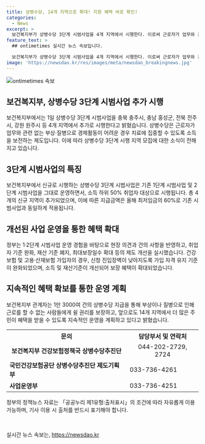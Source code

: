 ```yaml
---
title: 상병수당, 14개 지역으로 확대! 지원 혜택 바로 확인!
categories:
  - News
excerpt: >
  보건복지부가 상병수당 3단계 시범사업을 4개 지역에서 시행한다. 이로써 근로자가 업무와 관련 없는 부상이나 질병으로 인해 소득이 끊기는 것을 방지하고 치료에 집중할 수 있도록 돕는다. 신규 4개 지역의 소득 하위 50% 취업자를 대상으로 시행되며, 최저임금의 60%로 기존 시범사업과 동일한 지급금액을 유지한다. 또한, 기준 완화와 보장 혜택 확대 등을 통해 더 많은 근로자가 혜택을 받을 수 있도록 추진된다. 해당 사업은 정부의 노력에 의해 더 많은 주민들이 혜택을 받을 수 있도록 차질 없이 운영될 예정이다. (문의 : 보건복지부 건강보험정책국 상병수당추진단, 국민건강보험공단 상병수당추진단)
feature_text: >
  ## ontimetimes 실시간 뉴스 속보입니다.

  보건복지부가 상병수당 3단계 시범사업을 4개 지역에서 시행한다. 이로써 근로자가 업무와 관련 없는 부상이나 질병으로 인해 소득이 끊기는 것을 방지하고 치료에 집중할 수 있도록 돕는다. 신규 4개 지역의 소득 하위 50% 취업자를 대상으로 시행되며, 최저임금의 60%로 기존 시범사업과 동일한 지급금액을 유지한다. 또한, 기준 완화와 보장 혜택 확대 등을 통해 더 많은 근로자가 혜택을 받을 수 있도록 추진된다. 해당 사업은 정부의 노력에 의해 더 많은 주민들이 혜택을 받을 수 있도록 차질 없이 운영될 예정이다. (문의 : 보건복지부 건강보험정책국 상병수당추진단, 국민건강보험공단 상병수당추진단)
image: 'https://newsdao.kr/res/images/meta/newsdao_breakingnews.jpg'
---
```


<p><img src="https://newsdao.kr/res/images/meta/newsdao_breakingnews.jpg" alt="ontimetimes 속보" /></p>

<h2 data-ke-size="size26">보건복지부, 상병수당 3단계 시범사업 추가 시행</h2>

<p data-ke-size="size16">보건복지부에서는 1일 상병수당 3단계 시범사업을 충북 충주시, 충남 홍성군, 전북 전주시, 강원 원주시 등 4개 지역에서 추가로 시행한다고 밝혔습니다. 상병수당은 근로자가 업무와 관련 없는 부상·질병으로 경제활동이 어려운 경우 치료에 집중할 수 있도록 소득을 보전하는 제도입니다. 이에 따라 상병수당 3단계 시행 지역 모집에 대한 소식이 전해지고 있습니다.</p>

<h2 data-ke-size="size24">3단계 시범사업의 특징</h2>

<p data-ke-size="size16">보건복지부에서 신규로 시행하는 상병수당 3단계 시범사업은 기존 1단계 시범사업 및 2단계 시범사업을 그대로 운영하면서, 소득 하위 50% 취업자 대상으로 시행됩니다. 총 4개의 신규 지역이 추가되었으며, 이에 따른 지급금액은 올해 최저임금의 60%로 기존 시범사업과 동일하게 적용됩니다.</p>

<h2 data-ke-size="size24">개선된 사업 운영을 통한 혜택 확대</h2>

<p data-ke-size="size16">정부는 1·2단계 시범사업 운영 경험을 바탕으로 현장 의견과 건의 사항을 반영하고, 취업자 기준 완화, 재산 기준 폐지, 최대보장일수 확대 등의 제도 개선을 실시했습니다. 건강보험 및 고용·산재보험 가입자의 경우, 신청 진입장벽이 낮아지도록 가입 자격 유지 기준이 완화되었으며, 소득 및 재산기준이 개선되어 보장 혜택이 확대되었습니다.</p>

<h2 data-ke-size="size24">지속적인 혜택 확보를 통한 운영 계획</h2>

<p data-ke-size="size16">보건복지부 관계자는 1만 3000여 건의 상병수당 지급을 통해 부상이나 질병으로 인해 근로를 할 수 없는 사람들에게 쉴 권리를 보장하고, 앞으로도 14개 지역에서 더 많은 주민이 혜택을 받을 수 있도록 지속적인 운영을 계획하고 있다고 밝혔습니다.</p>

<table>
    <tr>
        <th>문의</th>
        <th>담당부서 및 연락처</th>
    </tr>
    <tr>
        <td style="text-align: center; height: 17px;"><b>보건복지부 건강보험정책국 상병수당추진단</b></td>
        <td style="text-align: center; height: 17px;">044-202-2729, 2724</td>
    </tr>
    <tr>
        <td><b>국민건강보험공단 상병수당추진단 제도기획부</b></td>
        <td>033-736-4261</td>
    </tr>
    <tr>
        <td><b>사업운영부</b></td>
        <td>033-736-4251</td>
    </tr>
</table>

<p data-ke-size="size16">정부의 정책뉴스 자료는 「공공누리 제1유형:출처표시」의 조건에 따라 자유롭게 이용 가능하며, 기사 이용 시 출처를 반드시 표기해야 합니다.</p>

<p data-ke-size="size16">&nbsp;</p>
실시간 뉴스 속보는, <a href="https://newsdao.kr" rel="dofollow">https://newsdao.kr</a>


